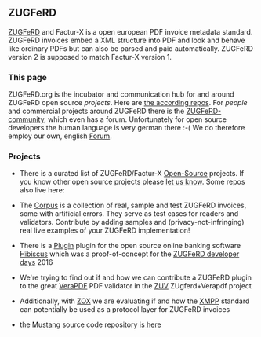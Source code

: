 ## ZUGFeRD

[ZUGFeRD](http://www.ferd-net.de/front_content.php?idcat=255&lang=4) and Factur-X is a open european PDF invoice metadata standard. ZUGFeRD invoices embed a XML structure into PDF and look and behave like ordinary PDFs but can also be parsed and paid automatically. ZUGFeRD version 2 is supposed to match Factur-X version 1.

### This page

ZUGFeRD.org is the incubator and communication hub for and around ZUGFeRD open source *projects*.
Here are [the according repos](https://github.com/ZUGFeRD).
For *people* and commercial projects around ZUGFeRD there is the [ZUGFeRD-community](http://www.zugferd-community.net), which even has a forum. Unfortunately for open source developers the human language is very german there :-(
We do therefore employ our own, english [Forum](https://groups.google.com/forum/#!forum/zugferd). 

### Projects

* There is a curated list of ZUGFeRD/Factur-X [Open-Source](open-source.md) projects.  If you know other open source projects please [let us know](https://groups.google.com/forum/#!forum/zugferd). Some repos also live here:


* The [Corpus](https://github.com/ZUGFeRD/corpus) is a collection of real, sample and test ZUGFeRD invoices, some with artificial errors. They serve as test cases for readers and validators. Contribute by adding samples and (privacy-not-infringing) real live examples of your ZUGFeRD implementation!
* There is a [Plugin](https://github.com/ZUGFeRD/hibiscus) plugin for the open source online banking software [Hibiscus](https://www.willuhn.de/products/hibiscus/) which was a proof-of-concept for the [ZUGFeRD developer days](http://www.zugferd-entwicklertage.de) 2016 
* We're trying to find out if and how we can contribute a ZUGFeRD plugin to the great [VeraPDF](www.verapdf.org) PDF validator in the [ZUV](https://github.com/ZUGFeRD/ZUV) ZUgferd+Verapdf project
* Additionally, with [ZOX](https://github.com/ZUGFeRD/ZOX) we are evaluating if and how the [XMPP](https://en.wikipedia.org/wiki/XMPP) standard can potentially be used as a protocol layer for ZUGFeRD invoices

* the [Mustang](http://www.mustangproject.org/) source code repository [is here](https://github.com/ZUGFeRD/mustangproject)  
